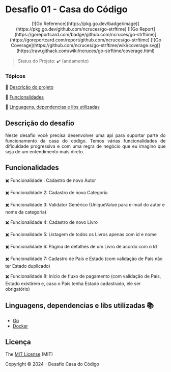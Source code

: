 <h1>Desafio 01 - Casa do Código</h1> 

<p align="center">
    [![Go Reference](https://pkg.go.dev/badge/image)](https://pkg.go.dev/github.com/ncruces/go-strftime)
    [![Go Report](https://goreportcard.com/badge/github.com/ncruces/go-strftime)](https://goreportcard.com/report/github.com/ncruces/go-strftime)
    [![Go Coverage](https://github.com/ncruces/go-strftime/wiki/coverage.svg)](https://raw.githack.com/wiki/ncruces/go-strftime/coverage.html)
</p>

> Status do Projeto: :heavy_check_mark: (andamento)

### Tópicos 

:small_orange_diamond: [Descrição do projeto](#descrição-do-projeto)

:small_orange_diamond: [Funcionalidades](#funcionalidades)

:small_orange_diamond: [Linguagens, dependencias e libs utilizadas](#linguagens-dependencias-e-libs-utilizadas-books)


## Descrição do desafio 

<p align="justify">
  Neste desafio você precisa desenvolver uma api para suportar parte do funcionamento da casa do código. Temos várias funcionalidades de dificuldade progressiva e com uma regra de negócio que eu imagino que seja de um entendimento mais direto.
</p>

## Funcionalidades

:heavy_multiplication_x: Funcionalidade : Cadastro de novo Autor  

:heavy_multiplication_x: Funcionalidade 2: Cadastro de nova Categoria 

:heavy_multiplication_x: Funcionalidade 3: Validator Genérico (UniqueValue para e-mail do autor e nome da categoria)

:heavy_multiplication_x: Funcionalidade 4: Cadastro de novo Livro

:heavy_multiplication_x: Funcionalidade 5: Listagem de todos os Livros apenas com id e nome

:heavy_multiplication_x: Funcionalidade 6: Página de detalhes de um Livro de acordo com o Id

:heavy_multiplication_x: Funcionalidade 7: Cadastro de País e Estado (com validação de País não ter Estado duplicado)

:heavy_multiplication_x: Funcionalidade 8: Início de fluxo de pagamento (com validação de País, Estado existirem e, caso o País tenha Estado cadastrado, ele ser obrigatório)

## Linguagens, dependencias e libs utilizadas :books:

- [Go](https://go.dev/)
- [Docker](https://www.docker.com/)


## Licença 

The [MIT License]() (MIT)

Copyright :copyright: 2024 - Desafio Casa do Código